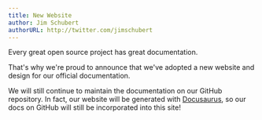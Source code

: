 ```yaml
---
title: New Website
author: Jim Schubert
authorURL: http://twitter.com/jimschubert
---
```


Every great open source project has great documentation.

That's why we're proud to announce that we've adopted a new website and design for our official documentation.

<!--truncate-->

We will still continue to maintain the documentation on our GitHub repository. In fact, our website will be generated with [Docusaurus](https://docusaurus.io), so our docs on GitHub will still be incorporated into this site!
